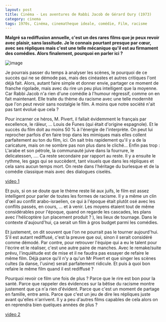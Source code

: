 ```yaml
---
layout: post
title: Cinéma - Les aventures de Rabbi Jacob de Gérard Oury (1973)
category: cinema
tags: 1970s, Cinéma, cinematheque ideale, comédie, Film, racisme
---
```

**Malgré sa rediffusion annuelle, c'est un des rares films que je peux revoir avec plaisir, sans lassitude. Je le connais pourtant presque par cœur, avec ses répliques mais c'est une telle mécanique qu'il est au firmament des comédies. Alors finalement, pourquoi en parler ici ?**

![image](https://filedn.eu/llqi9IBxlYouGRXYG2xlROb/img/2019/rabbijacob.jpg)

Je pourrais passer du temps à analyser les scènes, le pourquoi de ce succès qui ne se démode pas, mais des cinéastes et autres critiques l'ont déjà fait. Alors, autant faire simple et donner envie, partager ce moment de franche rigolade, mais avec du rire un peu plus intelligent que la moyenne. Car Rabbi Jacob n'a rien d'une comédie à l'humour régressif, comme on en fait maintenant. Elle traite du thème du racisme avec une telle modernité que l'on peut revoir sans nostalgie le film. A moins que notre société n'ait pas tant évolué que cela ?

Pour incarner ce héros, M. Pivert, il fallait évidemment le français par excellence, le râleur, ... Louis de Funes (qui était d'origine espagnole). Et le succès du film doit au moins 50 % à l'énergie de l'interprète. On peut lui reprocher parfois d'en faire trop dans les mimiques mais elles collent parfaitement au ton du film, ici. On sait très rapidement qu'il y a de la caricature, mais on ne sombre pas non plus dans le cliché... Enfin pas trop : L'arabe et son pétrole, la communauté juive dans la fourrure, le delicatessen, .... Ca reste secondaire par rapport au reste. Il y a ensuite le rythme, les gags qui se succèdent, tant visuels que dans les répliques et cela sans aucun temps mort. On reste dans l'héritage du burlesque et de la comédie classique mais avec des dialogues ciselés.

[video 1](https://www.youtube.com/watch?v=8qJyC_OFf1Q)

Et puis, si on se doute que le thème reste lié aux juifs, le film est assez intelligent pour parler de toutes les formes de racisme. Il y a même un clin d'œil au conflit arabo-israelien, ce qui à l'époque était plutôt osé avec les conflits passés, en cours, ... et à venir. Les moyens étaient tout de même considérables pour l'époque, quand on regarde les cascades, les plans avec l'hélicoptère (un placement produit ? ), les lieux de tournage. Dans le contexte d'aujourd'hui, ça serait un film à gros budget parmi les comédies.

Et justement, on dit souvent que l'on ne pourrait pas le tourner aujourd'hui. S'il est autant rediffusé, c'est la preuve que oui, sinon il serait considéré comme démodé. Par contre, pour retrouver l'équipe qui a eu le talent pour l'écrire et le réaliser, c'est une autre paire de manches. Avec le remake/suite prévu, l'inquiétude est de mise et il ne faudra pas essayer de refaire le même film. Déjà parce qu'il n'y a qu'un Mr Pivert et que singer les scènes cultes (la danse, l'usine) serait parfaitement ridicule. Et puis à quoi bon refaire le même film quand il est rediffusé ?

Pourquoi revoir ce film une fois de plus ? Parce que le rire est bon pour la santé. Parce que rappeler des évidences sur la bêtise du racisme montre justement que ça n'a rien d'évident. Parce que c'est un moment de partage en famille, entre amis. Parce que c'est un jeu de dire les répliques juste avant qu'elles n'arrivent. Il y a peu d'autres films capables de cela alors on en reprendra bien quelques années de plus ?

[video 2](https://www.youtube.com/watch?v=4DIZAtjzy4E)
